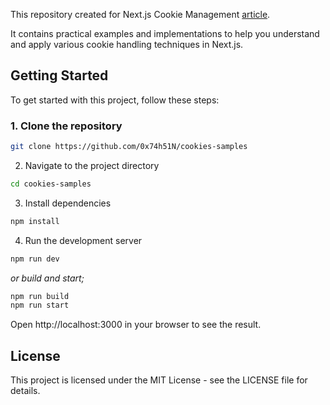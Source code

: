 This repository created for Next.js Cookie Management [article](https://crunchypix.com/en/blog/next-js-cookies). 

It contains practical examples and implementations to help you understand and apply various cookie handling techniques in Next.js.

## Getting Started

To get started with this project, follow these steps:

### 1. Clone the repository

```bash
git clone https://github.com/0x74h51N/cookies-samples
```

2. Navigate to the project directory

```bash
cd cookies-samples
```
3. Install dependencies

```bash
npm install
```
4. Run the development server

```bash
npm run dev
```
  _or build and start;_

```bash
npm run build
npm run start
```

Open http://localhost:3000 in your browser to see the result.

## License

This project is licensed under the MIT License - see the LICENSE file for details.
